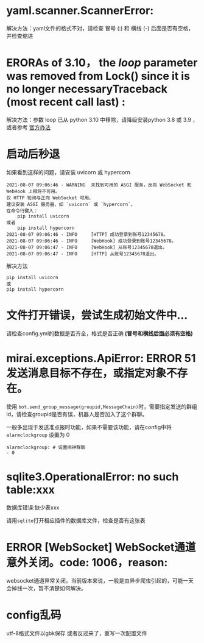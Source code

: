 # yaml.scanner.ScannerError:
解决方法：yaml文件的格式不对，请检查 冒号 (:) 和 横线 (-) 后面是否有空格，并检查缩进

# ERORAs of 3.10， the *loop* parameter was removed from Lock() since it is no longer necessaryTraceback (most recent call last) :
解决方法：参数 loop 已从 python 3.10 中移除，请降级安装python 3.8 或 3.9 ，或者参考 [官方办法](https://yiri-mirai.vercel.app/docs/faq#as-of-310-the-loop-parameter-was-removed-from-lock-since-it-is-no-longer-necessary)

# 启动后秒退
如果看到这样的问题，请安装 uvicorn 或 hypercorn
```
2021-08-07 09:06:46 - WARNING  未找到可用的 ASGI 服务，反向 WebSocket 和 WebHook 上报将不可用。
仅 HTTP 轮询与正向 WebSocket 可用。
建议安装 ASGI 服务器，如 `uvicorn` 或 `hypercorn`。
在命令行键入：
    pip install uvicorn
或者
    pip install hypercorn
2021-08-07 09:06:46 - INFO     [HTTP] 成功登录到账号12345678。
2021-08-07 09:06:46 - INFO     [WebHook] 成功登录到账号12345678。
2021-08-07 09:06:47 - INFO     [WebHook] 从账号12345678退出。
2021-08-07 09:06:47 - INFO     [HTTP] 从账号12345678退出。
```
解决方法
```
pip install uvicorn 
或
pip install hypercorn
```
#  文件打开错误，尝试生成初始文件中...

请检查config.yml的数据是否齐全，格式是否正确 **(冒号和横线后面必须有空格)**


# mirai.exceptions.ApiError: ERROR 51发送消息目标不存在，或指定对象不存在。

使用 `bot.send_group_message(groupid,MessageChain)`时，需要指定发送的群组id，请检查groupid是否有误，机器人是否加入了这个群聊。

一般多出现于发送准点报时功能，如果不需要该功能，请在config中将 `alarmclockgroup` 设置为 0
```
alarmclockgroup: # 设置闹钟群聊
- 0
```

# sqlite3.OperationalError: no such table:xxx
数据库错误:缺少表xxx

请用`sqlite`打开相应插件的数据库文件，检查是否有这张表

# ERROR  [WebSocket] WebSocket通道意外关闭。code: 1006，reason:

websocket通道异常关闭，当前版本来说，一般是由异步爬虫引起的，可能一天会掉线一次，暂不清楚如何解决。

# config乱码
utf-8格式文件以gbk保存 或者反过来了，重写一次配置文件 